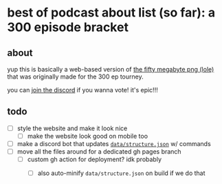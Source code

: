 # best of podcast about list (so far): a 300 episode bracket

## about

yup this is basically a web-based version of [the fifty megabyte png (lole)][1]
that was originally made for the 300 ep tourney.

you can [join the discord][3] if you wanna vote! it's epic!!!

## todo

- [ ] style the website and make it look nice
  - [ ] make the website look good on mobile too
- [ ] make a discord bot that updates [`data/structure.json`][2] w/ commands
- [ ] move all the files around for a dedicated gh pages branch
  - [ ] custom gh action for deployment? idk probably
    - [ ] also auto-minify `data/structure.json` on build if we do that


[1]: https://github.com/podaboutlist/pal-300-bracket/blob/main/img/non-web/pal_300_bracket_full.png
[2]: https://github.com/podaboutlist/pal-300-bracket/blob/main/data/structure.json
[3]: https://podaboutli.st/discord
